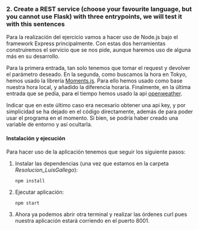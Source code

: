 ### 2. Create a REST service (choose your favourite language, but you cannot use Flask) with three entrypoints, we will test it with this sentences

Para la realización del ejercicio vamos a hacer uso de Node.js bajo el framework Express principalmente. Con estas dos herramientas construiremos el servicio que se nos pide, aunque haremos uso de alguna más en su desarrollo.

Para la primera entrada, tan solo tenemos que tomar el request y devolver el parámetro deseado. En la segunda, como buscamos la hora en Tokyo, hemos usado la librería [Moments.js](https://momentjs.com/). Para ello hemos usado como base nuestra hora local, y añadido la diferencia horaria. Finalmente, en la última entrada que se pedía, para el tiempo hemos usado la api [openweather](https://www.npmjs.com/package/openweather-apis).

Indicar que en este último caso era necesario obtener una api key, y por simplicidad se ha dejado en el código directamente, además de para poder usar el programa en el momento. Si bien, se podría haber creado una variable de entorno y así ocultarla.

#### Instalación y ejecución

Para hacer uso de la aplicación tenemos que seguir los siguiente pasos:

1. Instalar las dependencias (una vez que estamos en la carpeta *Resolucion_LuisGallego*):
    ~~~
    npm install
    ~~~
2. Ejecutar aplicación:
    ~~~
    npm start
    ~~~
3. Ahora ya podemos abrir otra terminal y realizar las órdenes curl pues nuestra aplicación estará corriendo en el puerto 8001.